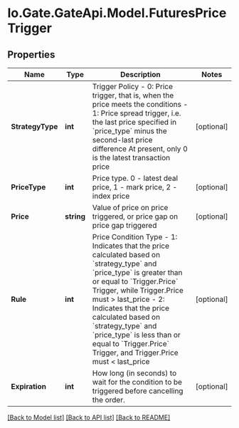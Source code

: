 
# Io.Gate.GateApi.Model.FuturesPriceTrigger

## Properties

Name | Type | Description | Notes
------------ | ------------- | ------------- | -------------
**StrategyType** | **int** | Trigger Policy   - 0: Price trigger, that is, when the price meets the conditions  - 1: Price spread trigger, i.e. the last price specified in &#x60;price_type&#x60; minus the second-last price difference At present, only 0 is the latest transaction price | [optional] 
**PriceType** | **int** | Price type. 0 - latest deal price, 1 - mark price, 2 - index price | [optional] 
**Price** | **string** | Value of price on price triggered, or price gap on price gap triggered | [optional] 
**Rule** | **int** | Price Condition Type  - 1: Indicates that the price calculated based on &#x60;strategy_type&#x60; and &#x60;price_type&#x60; is greater than or equal to &#x60;Trigger.Price&#x60; Trigger, while Trigger.Price must &gt; last_price - 2: Indicates that the price calculated based on &#x60;strategy_type&#x60; and &#x60;price_type&#x60; is less than or equal to &#x60;Trigger.Price&#x60; Trigger, and Trigger.Price must &lt; last_price | [optional] 
**Expiration** | **int** | How long (in seconds) to wait for the condition to be triggered before cancelling the order. | [optional] 

[[Back to Model list]](../README.md#documentation-for-models)
[[Back to API list]](../README.md#documentation-for-api-endpoints)
[[Back to README]](../README.md)
